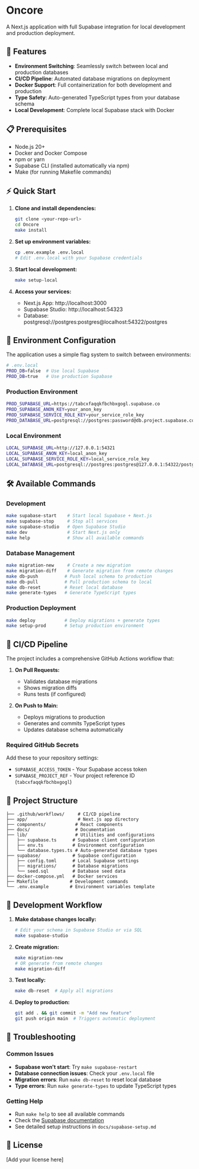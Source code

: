 # Oncore

A Next.js application with full Supabase integration for local development and production deployment.

## 🚀 Features

- **Environment Switching**: Seamlessly switch between local and production databases
- **CI/CD Pipeline**: Automated database migrations on deployment
- **Docker Support**: Full containerization for both development and production
- **Type Safety**: Auto-generated TypeScript types from your database schema
- **Local Development**: Complete local Supabase stack with Docker

## 📋 Prerequisites

- Node.js 20+
- Docker and Docker Compose
- npm or yarn
- Supabase CLI (installed automatically via npm)
- Make (for running Makefile commands)

## ⚡ Quick Start

1. **Clone and install dependencies:**
   ```bash
   git clone <your-repo-url>
   cd Oncore
   make install
   ```

2. **Set up environment variables:**
   ```bash
   cp .env.example .env.local
   # Edit .env.local with your Supabase credentials
   ```

3. **Start local development:**
   ```bash
   make setup-local
   ```

4. **Access your services:**
   - Next.js App: http://localhost:3000
   - Supabase Studio: http://localhost:54323
   - Database: postgresql://postgres:postgres@localhost:54322/postgres

## 🔧 Environment Configuration

The application uses a simple flag system to switch between environments:

```bash
# .env.local
PROD_DB=false  # Use local Supabase
PROD_DB=true   # Use production Supabase
```

### Production Environment
```bash
PROD_SUPABASE_URL=https://tabcxfaqqkfbchbxgogl.supabase.co
PROD_SUPABASE_ANON_KEY=your_anon_key
PROD_SUPABASE_SERVICE_ROLE_KEY=your_service_role_key
PROD_DATABASE_URL=postgresql://postgres:password@db.project.supabase.co:5432/postgres
```

### Local Environment
```bash
LOCAL_SUPABASE_URL=http://127.0.0.1:54321
LOCAL_SUPABASE_ANON_KEY=local_anon_key
LOCAL_SUPABASE_SERVICE_ROLE_KEY=local_service_role_key
LOCAL_DATABASE_URL=postgresql://postgres:postgres@127.0.0.1:54322/postgres
```

## 🛠️ Available Commands

### Development
```bash
make supabase-start    # Start local Supabase + Next.js
make supabase-stop     # Stop all services
make supabase-studio   # Open Supabase Studio
make dev               # Start Next.js only
make help              # Show all available commands
```

### Database Management
```bash
make migration-new     # Create a new migration
make migration-diff    # Generate migration from remote changes
make db-push          # Push local schema to production
make db-pull          # Pull production schema to local
make db-reset         # Reset local database
make generate-types   # Generate TypeScript types
```

### Production Deployment
```bash
make deploy           # Deploy migrations + generate types
make setup-prod       # Setup production environment
```

## 🚀 CI/CD Pipeline

The project includes a comprehensive GitHub Actions workflow that:

1. **On Pull Requests:**
   - Validates database migrations
   - Shows migration diffs
   - Runs tests (if configured)

2. **On Push to Main:**
   - Deploys migrations to production
   - Generates and commits TypeScript types
   - Updates database schema automatically

### Required GitHub Secrets

Add these to your repository settings:

- `SUPABASE_ACCESS_TOKEN` - Your Supabase access token
- `SUPABASE_PROJECT_REF` - Your project reference ID (`tabcxfaqqkfbchbxgogl`)

## 📁 Project Structure

```
├── .github/workflows/     # CI/CD pipeline
├── app/                   # Next.js app directory
├── components/           # React components
├── docs/                 # Documentation
├── lib/                  # Utilities and configurations
│   ├── supabase.ts      # Supabase client configuration
│   ├── env.ts           # Environment configuration
│   └── database.types.ts # Auto-generated database types
├── supabase/            # Supabase configuration
│   ├── config.toml      # Local Supabase settings
│   ├── migrations/      # Database migrations
│   └── seed.sql         # Database seed data
├── docker-compose.yml   # Docker services
├── Makefile            # Development commands
└── .env.example        # Environment variables template
```

## 🔄 Development Workflow

1. **Make database changes locally:**
   ```bash
   # Edit your schema in Supabase Studio or via SQL
   make supabase-studio
   ```

2. **Create migration:**
   ```bash
   make migration-new
   # OR generate from remote changes
   make migration-diff
   ```

3. **Test locally:**
   ```bash
   make db-reset  # Apply all migrations
   ```

4. **Deploy to production:**
   ```bash
   git add . && git commit -m "Add new feature"
   git push origin main  # Triggers automatic deployment
   ```

## 🐛 Troubleshooting

### Common Issues

- **Supabase won't start**: Try `make supabase-restart`
- **Database connection issues**: Check your `.env.local` file
- **Migration errors**: Run `make db-reset` to reset local database
- **Type errors**: Run `make generate-types` to update TypeScript types

### Getting Help

- Run `make help` to see all available commands
- Check the [Supabase documentation](https://supabase.com/docs)
- See detailed setup instructions in `docs/supabase-setup.md`

## 📝 License

[Add your license here]
